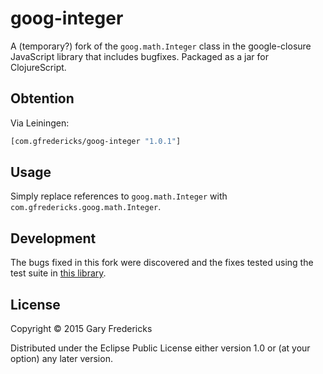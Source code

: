 # goog-integer

A (temporary?) fork of the `goog.math.Integer` class in the
google-closure JavaScript library that includes bugfixes. Packaged as
a jar for ClojureScript.

## Obtention

Via Leiningen:

``` clojure
[com.gfredericks/goog-integer "1.0.1"]
```

## Usage

Simply replace references to `goog.math.Integer` with
`com.gfredericks.goog.math.Integer`.

## Development

The bugs fixed in this fork were discovered and the fixes tested using
the test suite in
[this library](https://github.com/gfredericks/exact).

## License

Copyright © 2015 Gary Fredericks

Distributed under the Eclipse Public License either version 1.0 or (at
your option) any later version.
